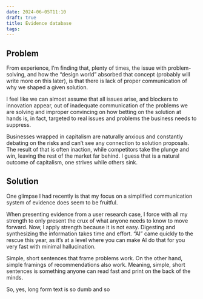 ```yaml
---
date: 2024-06-05T11:10
draft: true
title: Evidence database
tags:
---
```


## Problem

From experience, I’m finding that, plenty of times, the issue with problem-solving, and how the “design world” absorbed that concept (probably will write more on this later), is that there is lack of proper communication of why we shaped a given solution.

I feel like we can almost assume that all issues arise, and blockers to innovation appear, out of inadequate communication of the problems we are solving and improper convincing on how betting on the solution at hands is, in fact, targeted to real issues and problems the business needs to suppress.

Businesses wrapped in capitalism are naturally anxious and constantly debating on the risks and can’t see any connection to solution proposals. The result of that is often inaction, while competitors take the plunge and win, leaving the rest of the market far behind. I guess that is a natural outcome of capitalism, one strives while others sink.

## Solution

One glimpse I had recently is that my focus on a simplified communication system of evidence does seem to be fruitful.

When presenting evidence from a user research case, I force with all my strength to only present the crux of what anyone needs to know to move forward. Now, I apply strength because it is not easy. Digesting and synthesizing the information takes time and effort. “AI” came quickly to the rescue this year, as it’s at a level where you can make AI do that for you very fast with minimal hallucination.

Simple, short sentences that frame problems work. On the other hand, simple framings of recommendations also work. Meaning, simple, short sentences is something anyone can read fast and print on the back of the minds.

So, yes, long form text is so dumb and so 